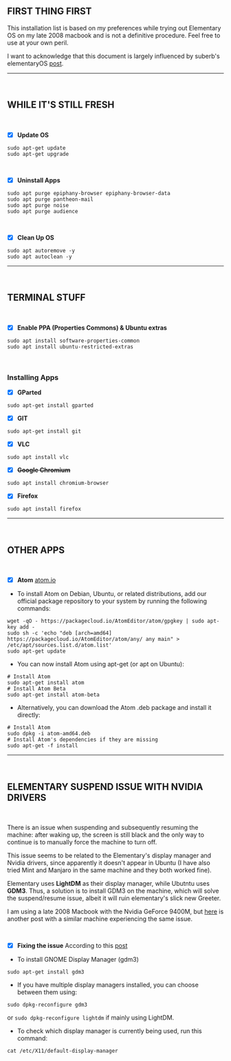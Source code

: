 ## FIRST THING FIRST

This installation list is based on my preferences while trying out Elementary OS on my late 2008 macbook and is not a definitive procedure. Feel free to use at your own peril.

I want to acknowledge that this document is largely influenced by suberb's elementaryOS [post](https://gist.github.com/suberb/4635a6c338f0f66b63c0f502859e5b42).

---

<br />

## WHILE IT'S STILL FRESH

<br />

- [x] **Update OS**
```
sudo apt-get update
sudo apt-get upgrade
```

<br />

- [x] **Uninstall Apps**
```
sudo apt purge epiphany-browser epiphany-browser-data
sudo apt purge pantheon-mail
sudo apt purge noise
sudo apt purge audience
```

<br />

- [x] **Clean Up OS**
```
sudo apt autoremove -y
sudo apt autoclean -y
```

---

<br />

## TERMINAL STUFF

<br />

- [x] **Enable PPA (Properties Commons) & Ubuntu extras**
```
sudo apt install software-properties-common
sudo apt install ubuntu-restricted-extras
```

<br />

### Installing Apps

- [x] **GParted** 
```
sudo apt-get install gparted
```

- [x] **GIT**
```
sudo apt-get install git
```

- [x] **VLC**
```
sudo apt install vlc
```

- [x] ~~**Google Chromium**~~
```
sudo apt install chromium-browser
```

- [x] **Firefox**
```
sudo apt install firefox
```

---

<br />

## OTHER APPS

<br />

- [x] **Atom** [atom.io](https://atom.io)
* To install Atom on Debian, Ubuntu, or related distributions, add our official package repository to your system by running the following commands:
```
wget -qO - https://packagecloud.io/AtomEditor/atom/gpgkey | sudo apt-key add -
sudo sh -c 'echo "deb [arch=amd64] https://packagecloud.io/AtomEditor/atom/any/ any main" > /etc/apt/sources.list.d/atom.list'
sudo apt-get update
```
* You can now install Atom using apt-get (or apt on Ubuntu):
```
# Install Atom
sudo apt-get install atom
# Install Atom Beta
sudo apt-get install atom-beta
```
* Alternatively, you can download the Atom .deb package and install it directly:
```
# Install Atom
sudo dpkg -i atom-amd64.deb
# Install Atom's dependencies if they are missing
sudo apt-get -f install
```

---

<br />

## ELEMENTARY SUSPEND ISSUE WITH NVIDIA DRIVERS

<br />

There is an issue when suspending and subsequently resuming the machine: after waking up, the screen is still black and the only way to continue is to manually force the machine to turn off.

This issue seems to be related to the Elementary's display manager and Nvidia drivers, since apparently it doesn't appear in Ubuntu (I have also tried Mint and Manjaro in the same machine and they both worked fine).

Elementary uses **LightDM** as their display manager, while Ubutntu uses **GDM3**. Thus, a solution is to install GDM3 on the machine, which will solve the suspend/resume issue, albeit it will ruin elementary's slick new Greeter.

I am using a late 2008 Macbook with the Nvidia GeForce 9400M, but [here](https://elementaryos.stackexchange.com/questions/20986/suspend-resume-issue) is another post with a similar machine experiencing the same issue.

<br />

- [x] **Fixing the issue** According to this [post](https://askubuntu.com/questions/829108/what-is-gdm3-kdm-lightdm-how-to-install-and-remove-them)

* To install GNOME Display Manager (gdm3)
```
sudo apt-get install gdm3
```

* If you have multiple display managers installed, you can choose between them using:
```
sudo dpkg-reconfigure gdm3
```
or `sudo dpkg-reconfigure lightdm` if mainly using LightDM.

* To check which display manager is currently being used, run this command:
```
cat /etc/X11/default-display-manager
```

<br />

